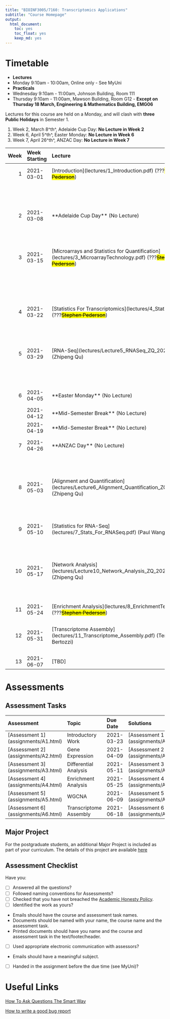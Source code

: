 ```yaml
---
title: "BIOINF3005/7160: Transcriptomics Applications"
subtitle: "Course Homepage"
output: 
  html_document: 
    toc: yes
    toc_float: yes
    keep_md: yes
---
```










# Timetable

- **Lectures**
- Monday 9:10am - 10:00am, Online only - See MyUni
- **Practicals**
- Wednesday 9:10am - 11:00am, Johnson Building, Room 111
- Thursday 9:10am - 11:00am, Mawson Building, Room G12 - **Except on Thursday 18 March, Engineering & Mathematics Building, EMG06**

Lectures for this course are held on a Monday, and will clash with **three Public Holidays** in Semester 1.

1. Week 2, March 8^th^, Adelaide Cup Day: **No Lecture in Week 2**
2. Week 6, April 5^th^, Easter Monday: **No Lecture in Week 6** 
3. Week 7, April 26^th^, ANZAC Day: **No Lecture in Week 7**



<table class="table table-striped table-hover table-condensed table-responsive" style="margin-left: auto; margin-right: auto;">
 <thead>
  <tr>
   <th style="text-align:right;"> Week </th>
   <th style="text-align:left;"> Week Starting </th>
   <th style="text-align:left;"> Lecture </th>
   <th style="text-align:left;"> Practical </th>
  </tr>
 </thead>
<tbody>
  <tr>
   <td style="text-align:right;"> 1 </td>
   <td style="text-align:left;"> 2021-03-01 </td>
   <td style="text-align:left;"> [Introduction](lectures/1_Introduction.pdf) (???<s><mark>Stephen Pederson</mark></s>) </td>
   <td style="text-align:left;"> [Introduction to R and `rmarkdown`](practicals/1_IntroR.html) (???<s><mark>Stephen Pederson</mark></s>)</td>
  </tr>
  <tr>
   <td style="text-align:right;">  </td>
   <td style="text-align:left;">  </td>
   <td style="text-align:left;">  </td>
   <td style="text-align:left;"> [Manipulating Text in R](practicals/1_Using_stringr.html) (???<s><mark>Stephen Pederson</mark></s>)</td>
  </tr>
  <tr>
   <td style="text-align:right;"> 2 </td>
   <td style="text-align:left;"> 2021-03-08 </td>
   <td style="text-align:left;"> **Adelaide Cup Day** (No Lecture) </td>
   <td style="text-align:left;"> [Using the tidyverse](practicals/2_Tidyverse.html) (???<s><mark>Stephen Pederson</mark></s>)</td>
  </tr>
  <tr>
   <td style="text-align:right;">  </td>
   <td style="text-align:left;">  </td>
   <td style="text-align:left;">  </td>
   <td style="text-align:left;"> [Plotting Data with the `tidyverse`](practicals/2.2_Tidyverse.html) (???<s><mark>Stephen Pederson</mark></s>)</td>
  </tr>
  <tr>
   <td style="text-align:right;"> 3 </td>
   <td style="text-align:left;"> 2021-03-15 </td>
   <td style="text-align:left;">  [Microarrays and Statistics for Quantification](lectures/3_MicroarrayTechnology.pdf) (???<s><mark>Stephen Pederson</mark></s>) </td>
   <td style="text-align:left;"> [Data Types in R](practicals/3.1_DataTypes.html) (???<s><mark>Stephen Pederson</mark></s>)</td>
  </tr>
  <tr>
   <td style="text-align:right;">  </td>
   <td style="text-align:left;">  </td>
   <td style="text-align:left;">  </td>
   <td style="text-align:left;"> **Thursday 18 March practical in Engineering & Mathematics, EMG06**[Additional Visualisation](practicals/3.2_MoreVisualisation.html) (???<s><mark>Stephen Pederson</mark></s>)</td>
  </tr>
  <tr>
   <td style="text-align:right;"> 4 </td>
   <td style="text-align:left;"> 2021-03-22 </td>
   <td style="text-align:left;"> [Statistics For Transcriptomics](lectures/4_Statistics.pdf)(???<s><mark>Stephen Pederson</mark></s>) </td>
   <td style="text-align:left;"> [The Bioconductor Project](practicals/4.1_Bioconductor.html) (???<s><mark>Stephen Pederson</mark></s>)</td>
  </tr>
  <tr>
   <td style="text-align:right;">  </td>
   <td style="text-align:left;">  </td>
   <td style="text-align:left;">  </td>
   <td style="text-align:left;"> [Genomic Ranges](practicals/4.2_GenomicRanges.html) (???<s><mark>Stephen Pederson</mark></s>)</td>
  </tr>
  <tr>
   <td style="text-align:right;"> 5 </td>
   <td style="text-align:left;"> 2021-03-29 </td>
   <td style="text-align:left;"> [RNA-Seq](lectures/Lecture5_RNASeq_ZQ_2020.pdf) (Zhipeng Qu) </td>
   <td style="text-align:left;"> [Basic Statistics in R](practicals/5.1_Statistics.html) (???<s><mark>Stephen Pederson</mark></s>)</td>
  </tr>
  <tr>
   <td style="text-align:right;">  </td>
   <td style="text-align:left;">  </td>
   <td style="text-align:left;">  </td>
   <td style="text-align:left;"> [Differential Expression](practicals/5.2_MoreStatistics.html) (???<s><mark>Stephen Pederson</mark></s>)</td>
  </tr>
  <tr>
   <td style="text-align:right;"> 6 </td>
   <td style="text-align:left;"> 2021-04-05 </td>
   <td style="text-align:left;"> **Easter Monday** (No Lecture) </td>
   <td style="text-align:left;"> [Using Limma For Differential Expression](practicals/6.1_Limma.html) (<s><mark>Stephen Pederson</mark></s>/Zhipeng Qu)</td>
  </tr>
  <tr>
   <td style="text-align:right;">  </td>
   <td style="text-align:left;"> 2021-04-12 </td>
   <td style="text-align:left;"> **Mid-Semester Break** (No Lecture) </td>
   <td style="text-align:left;"> []() </td>
  </tr>
  <tr>
   <td style="text-align:right;">  </td>
   <td style="text-align:left;"> 2021-04-19 </td>
   <td style="text-align:left;"> **Mid-Semester Break** (No Lecture) </td>
   <td style="text-align:left;"> []() </td>
  </tr>
  <tr>
   <td style="text-align:right;"> 7 </td>
   <td style="text-align:left;"> 2021-04-26 </td>
   <td style="text-align:left;"> **ANZAC Day** (No Lecture)  </td>
   <td style="text-align:left;"> [More Complex Designs](practicals/7.1_More_Complex_Designs.html) (???<s><mark>Stephen Pederson</mark></s>)</td>
  </tr>
  <tr>
   <td style="text-align:right;">  </td>
   <td style="text-align:left;">  </td>
   <td style="text-align:left;">  </td>
   <td style="text-align:left;"> [More Complex Designs (2)](practicals/7.2_More_Complex_Designs2.html) (???<s><mark>Stephen Pederson</mark></s>)</td>
  </tr>
  <tr>
   <td style="text-align:right;"> 8 </td>
   <td style="text-align:left;"> 2021-05-03 </td>
   <td style="text-align:left;"> [Alignment and Quantification](lectures/Lecture6_Alignment_Quantification_ZQ_2020.pdf) (Zhipeng Qu)</td>
   <td style="text-align:left;"> [Alignments and Visualisation](practicals/8.1_Alignments.html) (???)</td>
  </tr>
  <tr>
   <td style="text-align:right;">  </td>
   <td style="text-align:left;">  </td>
   <td style="text-align:left;">  </td>
   <td style="text-align:left;"> [Alignments and Visualisation](practicals/8.2_Scripting_Alignments.html) (???Paul Wang)</td>
  </tr>
  <tr>
   <td style="text-align:right;"> 9 </td>
   <td style="text-align:left;"> 2021-05-10 </td>
   <td style="text-align:left;"> [Statistics for RNA-Seq](lectures/7_Stats_For_RNASeq.pdf) (Paul Wang) </td>
   <td style="text-align:left;"> [Differential Expression Using edgeR](practicals/9.1_edgeR.html) (???<s><mark>Stephen Pederson</mark></s>)</td>
  </tr>
  <tr>
   <td style="text-align:right;">  </td>
   <td style="text-align:left;">  </td>
   <td style="text-align:left;">  </td>
   <td style="text-align:left;"> [Enrichment Strategies](practicals/9.2_EnrichmentAnalysis.html) (???<s><mark>Stephen Pederson</mark></s>)</td>
  </tr>
  <tr>
   <td style="text-align:right;"> 10 </td>
   <td style="text-align:left;"> 2021-05-17 </td>
   <td style="text-align:left;"> [Network Analysis](lectures/Lecture10_Network_Analysis_ZQ_2020.pdf) (Zhipeng Qu)</td>
   <td style="text-align:left;"> [WGCNA_part1](practicals/10.1_WGCNA_part1.html) (Zhipeng Qu)</td>
  </tr>
  <tr>
   <td style="text-align:right;">  </td>
   <td style="text-align:left;">  </td>
   <td style="text-align:left;">  </td>
   <td style="text-align:left;"> [WGCNA_part2](practicals/10.2_WGCNA_part2.html) (Zhipeng Qu)</td>
  </tr>
  <tr>
   <td style="text-align:right;"> 11 </td>
   <td style="text-align:left;"> 2021-05-24 </td>
   <td style="text-align:left;"> [Enrichment Analysis](lectures/8_EnrichmentTesting.pdf) (???<s><mark>Stephen Pederson</mark></s>)</td>
   <td style="text-align:left;"> [???] </td>
  </tr>
  <tr>
   <td style="text-align:right;">  </td>
   <td style="text-align:left;">  </td>
   <td style="text-align:left;">  </td>
   <td style="text-align:left;"> [???] </td>
  </tr>
  <tr>
   <td style="text-align:right;"> 12 </td>
   <td style="text-align:left;"> 2021-05-31 </td>
   <td style="text-align:left;"> [Transcriptome Assembly](lectures/11_Transcriptome_Assembly.pdf) (Terry Bertozzi) </td>
   <td style="text-align:left;"> [Using StringTie to Define New Transcripts](practicals/12_Stringtie.html) (Terry Bertozzi) </td>
  </tr>
  <tr>
   <td style="text-align:right;">  </td>
   <td style="text-align:left;">  </td>
   <td style="text-align:left;">  </td>
   <td style="text-align:left;"> [Assignment and Project Questions]() </td>
  </tr>
  <tr>
   <td style="text-align:right;"> 13 </td>
   <td style="text-align:left;"> 2021-06-07 </td>
   <td style="text-align:left;"> [TBD] </td>
   <td style="text-align:left;"> []() </td>
  </tr>
</tbody>
</table>



# Assessments




## Assessment Tasks

<table class="table table-striped table-hover table-condensed table-responsive" style="margin-left: auto; margin-right: auto;">
 <thead>
  <tr>
   <th style="text-align:left;"> Assessment </th>
   <th style="text-align:left;"> Topic </th>
   <th style="text-align:left;"> Due Date </th>
   <th style="text-align:left;"> Solutions </th>
  </tr>
 </thead>
<tbody>
  <tr>
   <td style="text-align:left;"> [Assessment 1](assignments/A1.html) </td>
   <td style="text-align:left;"> Introductory Work </td>
   <td style="text-align:left;"> 2021-03-23 </td>
   <td style="text-align:left;"> [Assessment 1 Solutions](assignments/A1_Solutions.html) </td>
  </tr>
  <tr>
   <td style="text-align:left;"> [Assessment 2](assignments/A2.html) </td>
   <td style="text-align:left;"> Gene Expression </td>
   <td style="text-align:left;"> 2021-04-09 </td>
   <td style="text-align:left;"> [Assessment 2 Solutions](assignments/A2_Solutions.html) </td>
  </tr>
  <tr>
   <td style="text-align:left;"> [Assessment 3](assignments/A3.html) </td>
   <td style="text-align:left;"> Differential Analysis </td>
   <td style="text-align:left;"> 2021-05-11 </td>
   <td style="text-align:left;"> [Assessment 3 Solutions](assignments/A3_Solutions.html) </td>
  </tr>
  <tr>
   <td style="text-align:left;"> [Assessment 4](assignments/A4.html) </td>
   <td style="text-align:left;"> Enrichment Analysis </td>
   <td style="text-align:left;"> 2021-05-25 </td>
   <td style="text-align:left;"> [Assessment 4 Solutions](assignments/A4_Solutions.html) </td>
  </tr>
  <tr>
   <td style="text-align:left;"> [Assessment 5](assignments/A5.html) </td>
   <td style="text-align:left;"> WGCNA </td>
   <td style="text-align:left;"> 2021-06-09 </td>
   <td style="text-align:left;"> [Assessment 5 Solutions](assignments/A5_Solutions.html) </td>
  </tr>
  <tr>
   <td style="text-align:left;"> [Assessment 6](assignments/A6.html) </td>
   <td style="text-align:left;"> Transcriptome Assembly </td>
   <td style="text-align:left;"> 2021-06-18 </td>
   <td style="text-align:left;"> [Assessment 6 Solutions](assignments/A6_Solutions.html) </td>
  </tr>
</tbody>
</table>

## Major Project

For the postgraduate students, an additional Major Project is included as part of your curriculum.
The details of this project are available [here](assignments/MajorProject.html)

## Assessment Checklist

Have you:

- [ ] Answered all the questions?
- [ ] Followed naming conventions for Assessments?
- [ ] Checked that you have not breached the [Academic Honesty Policy](http://www.adelaide.edu.au/policies/230/).
- [ ] Identified the work as yours?
- Emails should have the course and assessment task names.
- Documents should be named with your name, the course name and the assessment task.
- Printed documents should have you name and the course and assessment task in the text/footer/header.
- [ ] Used appropriate electronic communication with assessors?
- Emails should have a meaningful subject.
- [ ] Handed in the assignment before the due time (see MyUni)?

# Useful Links

[How To Ask Questions The Smart Way](http://www.catb.org/esr/faqs/smart-questions.html)

[How to write a good bug report](https://musescore.org/en/developers-handbook/how-write-good-bug-report-step-step-instructions)


